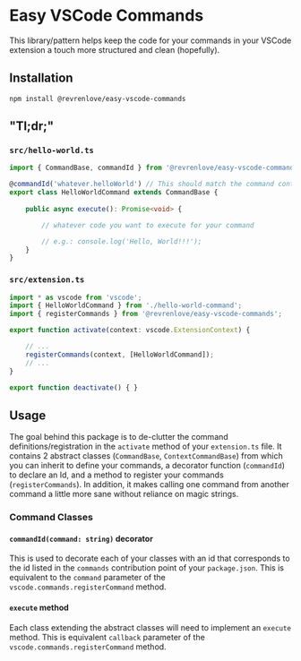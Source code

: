 # Easy VSCode Commands

This library/pattern helps keep the code for your commands in your VSCode extension a touch more structured and clean (hopefully).

## Installation

`npm install @revrenlove/easy-vscode-commands`

## "Tl;dr;"

### `src/hello-world.ts`

```ts
import { CommandBase, commandId } from '@revrenlove/easy-vscode-commands';

@commandId('whatever.helloWorld') // This should match the command contribute in your package.json
export class HelloWorldCommand extends CommandBase {
    
    public async execute(): Promise<void> {

        // whatever code you want to execute for your command

        // e.g.: console.log('Hello, World!!!');
    }
}
```

### `src/extension.ts`

```ts
import * as vscode from 'vscode';
import { HelloWorldCommand } from './hello-world-command';
import { registerCommands } from '@revrenlove/easy-vscode-commands';

export function activate(context: vscode.ExtensionContext) {

    // ...
    registerCommands(context, [HelloWorldCommand]);
    // ...
}

export function deactivate() { }
```

## Usage

The goal behind this package is to de-clutter the command definitions/registration in the `activate` method of your `extension.ts` file. It contains 2 abstract classes (`CommandBase`, `ContextCommandBase`) from which you can inherit to define your commands, a decorator function (`commandId`) to declare an Id, and a method to register your commands (`registerCommands`). In addition, it makes calling one command from another command a little more sane without reliance on magic strings.

### Command Classes

#### `commandId(command: string)` decorator

This is used to decorate each of your classes with an id that corresponds to the id listed in the `commands` contribution point of your `package.json`. This is equivalent to the `command` parameter of the `vscode.commands.registerCommand` method.

#### `execute` method

Each class extending the abstract classes will need to implement an `execute` method. This is equivalent `callback` parameter of the `vscode.commands.registerCommand` method.
